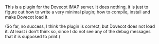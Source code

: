 This is a plugin for the Dovecot IMAP server. It does nothing, it is
just to figure out how to write a very minimal plugin; how to compile,
install and make Dovecot load it.

(So far, no success, I think the plugin is correct, but Dovecot does
not load it. At least i don't think so, since I do not see any of the
debug messages that it is supposed to print.)
